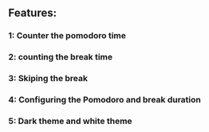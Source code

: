 ## Features: 

### 1: Counter the pomodoro time 

### 2: counting the break time 

### 3: Skiping the break 

### 4: Configuring the Pomodoro and break duration 

### 5: Dark theme and white theme 

